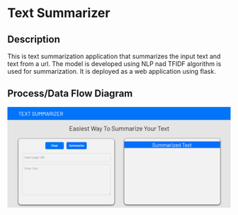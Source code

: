 # Text Summarizer
## Description
This is text summarization application that summarizes the input text and text from a url. The model is developed using NLP nad TFIDF algorithm is used for summarization. It is deployed as a web application using flask.

## Process/Data Flow Diagram
![](/static/images/readme.PNG)